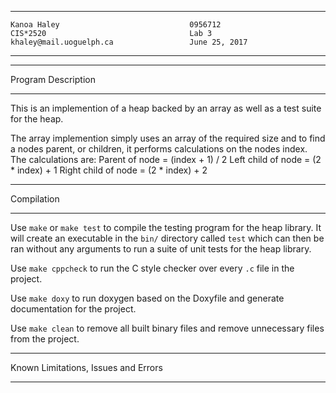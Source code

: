 ****************************************************
```
Kanoa Haley                             0956712
CIS*2520                                Lab 3
khaley@mail.uoguelph.ca                 June 25, 2017
```
****************************************************

*******************
Program Description
*******************
This is an implemention of a heap backed by an array as well as a test suite for the heap.

The array implemention simply uses an array of the required size and to find a nodes parent, or children, it performs calculations on the nodes index. The calculations are:
Parent of node      = (index + 1) / 2
Left child of node  = (2 * index) + 1
Right child of node = (2 * index) + 2

***********
Compilation
***********

Use `make` or `make test` to compile the testing program for the heap library. It will create an executable in the `bin/` directory called `test` which can then be ran without any arguments to run a suite of unit tests for the heap library.

Use `make cppcheck` to run the C style checker over every `.c` file in the project.

Use `make doxy` to run doxygen based on the Doxyfile and generate documentation for the project.

Use `make clean` to remove all built binary files and remove unnecessary files from the project.

************************************
Known Limitations, Issues and Errors
************************************
